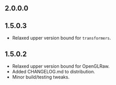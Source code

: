 2.0.0.0
-------

1.5.0.3
-------
* Relaxed upper version bound for `transformers`.

1.5.0.2
-------
* Relaxed upper version bound for OpenGLRaw.
* Added CHANGELOG.md to distribution.
* Minor build/testing tweaks.
